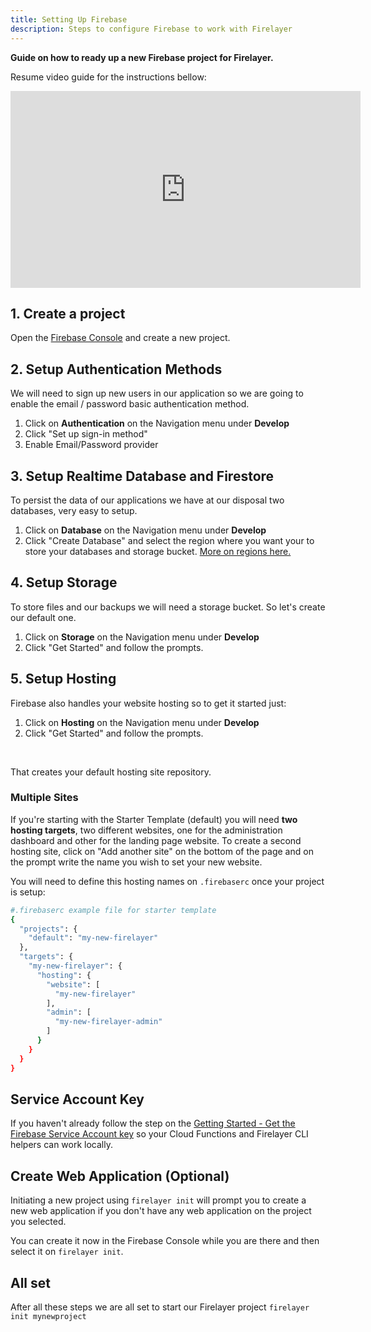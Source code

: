 ```yaml
---
title: Setting Up Firebase
description: Steps to configure Firebase to work with Firelayer
---
```


**Guide on how to ready up a new Firebase project for Firelayer.**

Resume video guide for the instructions bellow:
<iframe width="560" height="315" src="https://www.youtube.com/embed/cw1h0GfVEqQ" frameborder="0" allow="accelerometer; autoplay; encrypted-media; gyroscope; picture-in-picture" allowfullscreen></iframe>

## 1. Create a project
Open the <a href="https://console.firebase.google.com" target="_blank">Firebase Console</a> and create a new project.

## 2. Setup Authentication Methods
We will need to sign up new users in our application so we are going to enable the email / password basic authentication method.
1. Click on **Authentication** on the Navigation menu under **Develop**
2. Click "Set up sign-in method"
3. Enable Email/Password provider

## 3. Setup Realtime Database and Firestore
To persist the data of our applications we have at our disposal two databases, very easy to setup.

1. Click on **Database** on the Navigation menu under **Develop**
2. Click "Create Database" and select the region where you want your to store your databases and storage bucket. <a href="https://firebase.google.com/docs/projects/locations" target="_blank">More on regions here.</a>

## 4. Setup Storage
To store files and our backups we will need a storage bucket. So let's create our default one.

1. Click on **Storage** on the Navigation menu under **Develop**
2. Click "Get Started" and follow the prompts.

## 5. Setup Hosting
Firebase also handles your website hosting so to get it started just:

1. Click on **Hosting** on the Navigation menu under **Develop**
2. Click "Get Started" and follow the prompts.

<br>

That creates your default hosting site repository.

### Multiple Sites
If you're starting with the Starter Template (default) you will need **two hosting targets**, two different websites, one for the administration dashboard and other for the landing page website.
To create a second hosting site, click on "Add another site" on the bottom of the page and on the prompt write the name you wish to set your new website.

You will need to define this hosting names on `.firebaserc` once your project is setup:
```sh
#.firebaserc example file for starter template
{
  "projects": {
    "default": "my-new-firelayer"
  },
  "targets": {
    "my-new-firelayer": {
      "hosting": {
        "website": [
          "my-new-firelayer"
        ],
        "admin": [
          "my-new-firelayer-admin"
        ]
      }
    }
  }
}
```

## Service Account Key
If you haven't already follow the step on the [Getting Started - Get the Firebase Service Account key](/docs/getting-started#get-the-firebase-service-account-key) so your Cloud Functions and Firelayer CLI helpers can work locally.

## Create Web Application (Optional)
Initiating a new project using `firelayer init` will prompt you to create a new web application if you don't have any web application on the project you selected.

You can create it now in the Firebase Console while you are there and then select it on `firelayer init`.

## All set

After all these steps we are all set to start our Firelayer project `firelayer init mynewproject`
